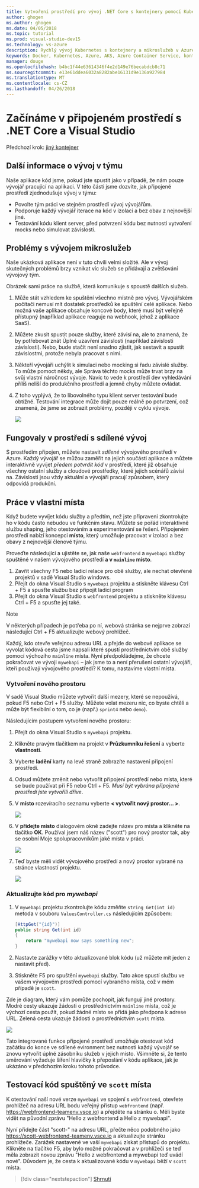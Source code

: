 ```yaml
---
title: Vytvoření prostředí pro vývoj .NET Core s kontejnery pomocí Kubernetes v cloudu pomocí sady Visual Studio – krok 6 – Další informace o vývoj v týmu | Microsoft Docs
author: ghogen
ms.author: ghogen
ms.date: 04/05/2018
ms.topic: tutorial
ms.prod: visual-studio-dev15
ms.technology: vs-azure
description: Rychlý vývoj Kubernetes s kontejnery a mikroslužeb v Azure
keywords: Docker, Kubernetes, Azure, AKS, Azure Container Service, kontejnery
manager: douge
ms.openlocfilehash: b4bc1f44e63614346f4e2d149e76becabdcb8c71
ms.sourcegitcommit: e13e61ddea6032a8282abe16131d9e136a927984
ms.translationtype: MT
ms.contentlocale: cs-CZ
ms.lasthandoff: 04/26/2018
---
```

# <a name="get-started-on-connected-environment-with-net-core-and-visual-studio"></a>Začínáme v připojeném prostředí s .NET Core a Visual Studio

Předchozí krok: [jiný kontejner](get-started-netcore-visualstudio-05.md)

## <a name="learn-about-team-development"></a>Další informace o vývoj v týmu

Naše aplikace kód jsme, pokud jste spustit jako v případě, že nám pouze vývojář pracující na aplikaci. V této části jsme dozvíte, jak připojené prostředí zjednodušuje vývoj v týmu:
* Povolte tým práci ve stejném prostředí vývoj vývojářům.
* Podporuje každý vývojář iterace na kód v izolaci a bez obav z nejnovější jiné.
* Testování kódu klient server, před potvrzení kódu bez nutnosti vytvoření mocks nebo simulovat závislosti.

## <a name="challenges-with-developing-microservices"></a>Problémy s vývojem mikroslužeb
Naše ukázková aplikace není v tuto chvíli velmi složité. Ale v vývoj skutečných problémů brzy vznikat víc služeb se přidávají a zvětšování vývojový tým.

Obrázek sami práce na službě, která komunikuje s spoustě dalších služeb.

1. Může stát vzhledem ke spuštění všechno místně pro vývoj. Vývojářském počítači nemusí mít dostatek prostředků ke spuštění celé aplikace. Nebo možná vaše aplikace obsahuje koncové body, které musí být veřejně přístupný (například aplikace reaguje na webhook, jehož z aplikace SaaS).
1. Můžete zkusit spustit pouze služby, které závisí na, ale to znamená, že by potřebovat znát Úplné uzavření závislosti (například závislosti závislosti). Nebo, bude stačit není snadno zjistit, jak sestavit a spustit závislostmi, protože nebyla pracovat s nimi.
1. Někteří vývojáři uchýlit k simulaci nebo mocking si řadu závislé služby. To může pomoct někdy, ale Správa těchto mocks může trvat brzy na svůj vlastní náročnost vývoje. Navíc to vede k prostředí dev vyhledávání příliš neliší do produkčního prostředí a jemně chyby můžete ovládat.
1. Z toho vyplývá, že to libovolného typu klient server testování bude obtížné. Testování integrace může dojít pouze reálně po potvrzení, což znamená, že jsme se zobrazit problémy, později v cyklu vývoje.

    ![](media/microservices-challenges.png)

## <a name="work-in-a-shared-development-environment"></a>Fungovaly v prostředí s sdílené vývoj
S prostředím připojen, můžete nastavit *sdílené* vývojového prostředí v Azure. Každý vývojář se můžou zaměřit na jejich součásti aplikace a můžete interaktivně vyvíjet *předem potvrdit kód* v prostředí, které již obsahuje všechny ostatní služby a cloudové prostředky, které jejich scénářů závisí na. Závislosti jsou vždy aktuální a vývojáři pracují způsobem, který odpovídá produkční.

## <a name="work-in-your-own-space"></a>Práce v vlastní místa
Když budete vyvíjet kódu služby a předtím, než jste připraveni zkontrolujte ho v kódu často nebudou ve funkčním stavu. Můžete se pořád interaktivně službu shaping, jeho otestováním a experimentování se řešení. Připojeném prostředí nabízí koncepci **místo**, který umožňuje pracovat v izolaci a bez obavy z nejnovější členové týmu.

Proveďte následující a ujistěte se, jak naše `webfrontend` a `mywebapi` služby spuštěné v našem vývojového prostředí **a v `mainline` místo**.
1. Zavřít všechny F5 nebo ladicí relace pro obě služby, ale nechat otevřené projektů v sadě Visual Studio windows.
2. Přejít do okna Visual Studio s `mywebapi` projektu a stiskněte klávesu Ctrl + F5 a spusťte službu bez připojit ladicí program
3. Přejít do okna Visual Studio s `webfrontend` projektu a stiskněte klávesu Ctrl + F5 a spusťte jej také.

> [!Note]
V některých případech je potřeba po ní, webová stránka se nejprve zobrazí následující Ctrl + F5 aktualizujte webový prohlížeč.

Každý, kdo otevře veřejnou adresu URL a přejde do webové aplikace se vyvolat kódová cesta jsme napsali které spustí prostřednictvím obě služby pomocí výchozího `mainline` místa. Nyní předpokládejme, že chcete pokračovat ve vývoji `mywebapi` – jak jsme to a není přerušení ostatní vývojáři, kteří používají vývojového prostředí? K tomu, nastavíme vlastní místa.

### <a name="create-a-new-space"></a>Vytvoření nového prostoru
V sadě Visual Studio můžete vytvořit další mezery, které se nepoužívá, pokud F5 nebo Ctrl + F5 služby. Můžete volat mezeru nic, co byste chtěli a může být flexibilní o tom, co je (např.) `sprint4` nebo `demo`).

Následujícím postupem vytvoření nového prostoru:
1. Přejít do okna Visual Studio s `mywebapi` projektu.
2. Klikněte pravým tlačítkem na projekt v **Průzkumníku řešení** a vyberte **vlastnosti**.
3. Vyberte **ladění** karty na levé straně zobrazíte nastavení připojení prostředí.
4. Odsud můžete změnit nebo vytvořit připojení prostředí nebo místa, které se bude používat při F5 nebo Ctrl + F5. *Musí být vybrána připojené prostředí jste vytvořili dříve*.
5. V **místo** rozevíracího seznamu vyberte **< vytvořit nový prostor... >**.

    ![](images/Settings.png)

6. V **přidejte místo** dialogovém okně zadejte název pro místa a klikněte na tlačítko **OK**. Používal jsem náš název ("scott") pro nový prostor tak, aby se osobní Moje spolupracovníkům jaké místa v práci.

    ![](images/AddSpace.png)

7. Teď byste měli vidět vývojového prostředí a nový prostor vybrané na stránce vlastností projektu.

    ![](images/Settings2.png)

### <a name="update-code-for-mywebapi"></a>Aktualizujte kód pro *mywebapi*

1. V `mywebapi` projektu zkontrolujte kódu změňte `string Get(int id)` metoda v souboru `ValuesController.cs` následujícím způsobem:
 
    ```csharp
    [HttpGet("{id}")]
    public string Get(int id)
    {
        return "mywebapi now says something new";
    }
    ```

2. Nastavte zarážky v této aktualizované blok kódu (už můžete mít jeden z nastavit před).
3. Stiskněte F5 pro spuštění `mywebapi` služby. Tato akce spustí službu ve vašem vývojovém prostředí pomocí vybraného místa, což v mém případě je `scott`.

Zde je diagram, který vám pomůže pochopit, jak fungují jiné prostory. Modré cesty ukazuje žádosti o prostřednictvím `mainline` místa, což je výchozí cesta použít, pokud žádné místo se přidá jako předpona k adrese URL. Zelená cesta ukazuje žádosti o prostřednictvím `scott` místa.

![](media/Space-Routing.png)

Tato integrované funkce připojené prostředí umožňuje otestovat kód začátku do konce ve sdílené evironment bez nutnosti každý vývojář se znovu vytvořit úplné zásobníku služeb v jejich místo. Všimněte si, že tento směrování vyžaduje šíření hlavičky k přeposlání v kódu aplikace, jak je ukázáno v předchozím kroku tohoto průvodce.

## <a name="test-code-running-in-the-scott-space"></a>Testovací kód spuštěný ve `scott` místa
K otestování naší nové verze `mywebapi` ve spojení s `webfrontend`, otevřete prohlížeč na adresu URL bodu veřejný přístup `webfrontend` (např. https://webfrontend-teamenv.vsce.io) a přejděte na stránku o. Měli byste vidět na původní zprávu "Hello z webfrontend a Hello z mywebapi".

Nyní přidejte část "scott-" na adresu URL, přečte něco podobného jako https://scott-webfrontend-teamenv.vsce.io a aktualizujte stránku prohlížeče. Zarážek nastavené ve vaší `mywebapi` získat přístupů do projektu. Klikněte na tlačítko F5, aby bylo možné pokračovat a v prohlížeči se teď měla zobrazit novou zprávu "Hello z webfrontend a mywebapi teď uvádí nové". Důvodem je, že cesta k aktualizované kódu v `mywebapi` běží v `scott` místa.

> [!div class="nextstepaction"]
> [Shrnutí](get-started-netcore-visualstudio-07.md)